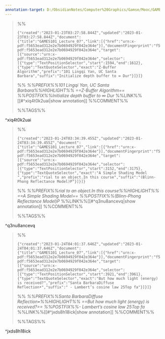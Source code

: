 ```yaml
---
annotation-target: D:/ObsidianNotes/Computer%20Graphics/Gamse/Mooc/GAMES101-现代计算机图形学入门/assets/GAMES101_Lecture_07.pdf
---
```


>%%
>```annotation-json
>{"created":"2023-01-23T03:27:58.844Z","updated":"2023-01-23T03:27:58.844Z","document":{"title":"GAMES101_Lecture_07","link":[{"href":"urn:x-pdf:f5653ead312e2e7b0694929f042e364e"}],"documentFingerprint":"f5653ead312e2e7b0694929f042e364e"},"uri":"urn:x-pdf:f5653ead312e2e7b0694929f042e364e","target":[{"source":"urn:x-pdf:f5653ead312e2e7b0694929f042e364e","selector":[{"type":"TextPositionSelector","start":1594,"end":1612},{"type":"TextQuoteSelector","exact":"Z-Buffer Algorithm","prefix":"101 Lingqi Yan, UC Santa Barbara","suffix":"Initialize depth buffer to ∞ Dur"}]}]}
>```
>%%
>*%%PREFIX%%101 Lingqi Yan, UC Santa Barbara%%HIGHLIGHT%% ==Z-Buffer Algorithm== %%POSTFIX%%Initialize depth buffer to ∞ Dur*
>%%LINK%%[[#^xiq4t0k2uai|show annotation]]
>%%COMMENT%%
>
>%%TAGS%%
>
^xiq4t0k2uai



>%%
>```annotation-json
>{"created":"2023-01-24T03:34:39.455Z","updated":"2023-01-24T03:34:39.455Z","document":{"title":"GAMES101_Lecture_07","link":[{"href":"urn:x-pdf:f5653ead312e2e7b0694929f042e364e"}],"documentFingerprint":"f5653ead312e2e7b0694929f042e364e"},"uri":"urn:x-pdf:f5653ead312e2e7b0694929f042e364e","target":[{"source":"urn:x-pdf:f5653ead312e2e7b0694929f042e364e","selector":[{"type":"TextPositionSelector","start":3152,"end":3175},{"type":"TextQuoteSelector","exact":"A Simple Shading Model ","prefix":"rial to an object.In this course","suffix":"(Blinn-Phong Reflectance Model)P"}]}]}
>```
>%%
>*%%PREFIX%%rial to an object.In this course%%HIGHLIGHT%% ==A Simple Shading Model== %%POSTFIX%%(Blinn-Phong Reflectance Model)P*
>%%LINK%%[[#^q3nu8ancevq|show annotation]]
>%%COMMENT%%
>
>%%TAGS%%
>
^q3nu8ancevq


>%%
>```annotation-json
>{"created":"2023-01-24T04:01:37.646Z","updated":"2023-01-24T04:01:37.646Z","document":{"title":"GAMES101_Lecture_07","link":[{"href":"urn:x-pdf:f5653ead312e2e7b0694929f042e364e"}],"documentFingerprint":"f5653ead312e2e7b0694929f042e364e"},"uri":"urn:x-pdf:f5653ead312e2e7b0694929f042e364e","target":[{"source":"urn:x-pdf:f5653ead312e2e7b0694929f042e364e","selector":[{"type":"TextPositionSelector","start":3921,"end":3961},{"type":"TextQuoteSelector","exact":"But how much light (energy) is received?","prefix":"Santa BarbaraDiffuse Reflection•","suffix":" - Lambert’s cosine law 25Top fa"}]}]}
>```
>%%
>*%%PREFIX%%Santa BarbaraDiffuse Reflection•%%HIGHLIGHT%% ==But how much light (energy) is received?== %%POSTFIX%%- Lambert’s cosine law 25Top fa*
>%%LINK%%[[#^jxds8h18ick|show annotation]]
>%%COMMENT%%
>
>%%TAGS%%
>
^jxds8h18ick

